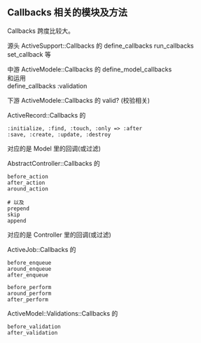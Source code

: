 ## Callbacks 相关的模块及方法

Callbacks 跨度比较大。

源头 ActiveSupport::Callbacks 的
define_callbacks
run_callbacks
set_callback
等

中游 ActiveModele::Callbacks 的
define_model_callbacks  
和运用  
define_callbacks :validation

下游
ActiveModele::Callbacks 的
valid? (校验相关)

ActiveRecord::Callbacks 的

```
:initialize, :find, :touch, :only => :after
:save, :create, :update, :destroy
```
对应的是 Model 里的回调(或过滤)

AbstractController::Callbacks 的

```
before_action
after_action
around_action

# 以及
prepend
skip
append
```

对应的是 Controller 里的回调(或过滤)

ActiveJob::Callbacks 的

```
before_enqueue
around_enqueue
after_enqueue

before_perform
around_perform
after_perform
```

ActiveModel::Validations::Callbacks 的

```
before_validation
after_validation
```
